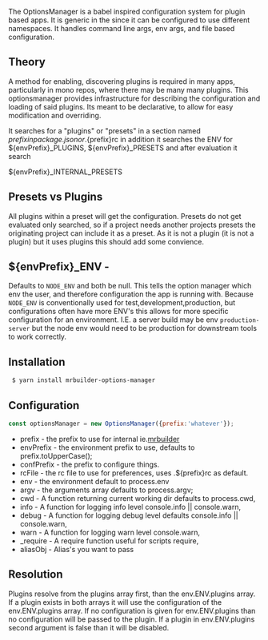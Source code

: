 The OptionsManager is a babel inspired configuration system for plugin based apps.
It is generic in the since it can be configured to use different namespaces.
It handles command line args, env args, and file based configuration.


## Theory
A method for enabling, discovering plugins is required in many apps, particularly in
mono repos, where there may be many many plugins.   This optionsmanager provides
infrastructure for describing the configuration and loading of said plugins.
Its meant to be declarative, to allow for easy modification and overriding.

It searches for a "plugins" or "presets" in a section
 named ${prefix} in package.json or .${prefix}rc in addition it searches
 the ENV for ${envPrefix}_PLUGINS, ${envPrefix}_PRESETS and after evaluation it search

 ${envPrefix}_INTERNAL_PRESETS


## Presets vs Plugins
All plugins within a preset will get the configuration.
Presets do not get evaluated only searched, so if a project needs
another projects presets the originating project can include it as
a preset.   As it is not a plugin (it is not a plugin) but it uses
plugins this should add some convience.


## ${envPrefix}_ENV -
Defaults to `NODE_ENV` and both be null.  This tells the option manager
which env the user, and therefore configuration the app is running with.
Because `NODE_ENV` is conventionally used for test,development,production,
but configurations often have more ENV's this allows for more specific
configuration for an environment.
I.E. a server build may be env `production-server` but the node env would
need to be production for downstream tools to work correctly.



## Installation
```sh
 $ yarn install mrbuilder-options-manager
```


## Configuration

```js static
const optionsManager = new OptionsManager({prefix:'whatever'});

```


 * prefix - the prefix to use for internal ie.[mrbuilder](https://github.com/jspears/mrbuilder)
 * envPrefix - the environment prefix to use, defaults to prefix.toUpperCase();
 * confPrefix - the prefix to configure things.
 * rcFile - the rc file to use for preferences, uses .${prefix}rc as default.
 * env - the environment default to process.env
 * argv - the arguments array defaults to process.argv;
 * cwd - A function returning current working dir defaults to process.cwd,
 * info - A function for logging info level console.info || console.warn,
 * debug - A function for logging debug level defaults console.info || console.warn,
 * warn - A function for logging warn level console.warn,
 * _require - A require function useful for scripts require,
 * aliasObj - Alias's you want to pass


## Resolution
Plugins resolve from the plugins array first, than the env.ENV.plugins array.  If
a plugin exists in both arrays it will use the configuration of the env.ENV.plugins
array.  If no configuration is given for env.ENV.plugins than no configuration
will be passed to the plugin.  If a plugin in env.ENV.plugins second argument
is false than it will be disabled.
